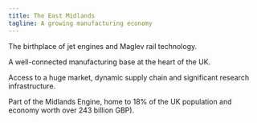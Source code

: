 ```yaml
---
title: The East Midlands
tagline: A growing manufacturing economy
---
```

The birthplace of jet engines and Maglev rail technology.


A well-connected manufacturing base at the heart of the UK.


Access to a huge market, dynamic supply chain and significant research infrastructure. 


Part of the Midlands Engine, home to 18% of the UK population and economy worth over 243 billion GBP).